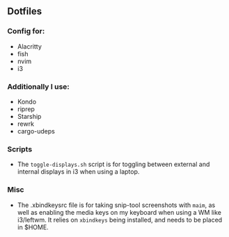 ## Dotfiles

### Config for:

- Alacritty
- fish
- nvim
- i3

### Additionally I use:

- Kondo
- riprep
- Starship
- rewrk
- cargo-udeps

### Scripts

- The `toggle-displays.sh` script is for toggling between external and internal displays in
i3 when using a laptop.

### Misc

- The .xbindkeysrc file is for taking snip-tool screenshots with `maim`, as well as enabling
the media keys on my keyboard when using a WM like i3/leftwm. It relies on `xbindkeys` being
installed, and needs to be placed in $HOME.
